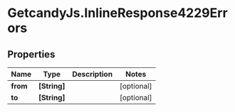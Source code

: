 # GetcandyJs.InlineResponse4229Errors

## Properties

Name | Type | Description | Notes
------------ | ------------- | ------------- | -------------
**from** | **[String]** |  | [optional] 
**to** | **[String]** |  | [optional] 


